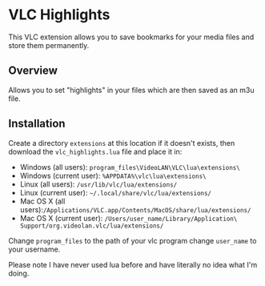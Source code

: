 # VLC Highlights
This VLC extension allows you to save bookmarks for your media files and store them permanently.

## Overview
Allows you to set "highlights" in your files which are then saved as an m3u file.

## Installation
Create a directory `extensions` at this location if it doesn't exists, then download the `vlc_highlights.lua` file and place it in:

- Windows (all users): `program_files\VideoLAN\VLC\lua\extensions\`
- Windows (current user): `%APPDATA%\vlc\lua\extensions\`
- Linux (all users): `/usr/lib/vlc/lua/extensions/`
- Linux (current user): `~/.local/share/vlc/lua/extensions/`
- Mac OS X (all users):`/Applications/VLC.app/Contents/MacOS/share/lua/extensions/`
- Mac OS X (current user): `/Users/user_name/Library/Application\ Support/org.videolan.vlc/lua/extensions/`

Change `program_files` to the path of your vlc program
change  `user_name` to your username.

Please note I have never used lua before and have literally no idea what I'm doing.